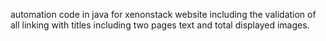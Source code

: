 automation code in java for xenonstack website including the validation of all linking with titles including two pages text and total displayed images.
